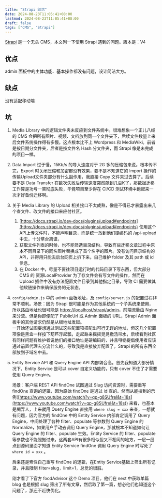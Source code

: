 ```yaml
---
title: "Strapi 踩坑"
date: 2024-08-23T11:05:41+08:00
lastmod: 2024-08-23T11:05:41+08:00
draft: false
tags: ["CMS", "Strapi"]
---
```


[Strapi](https://strapi.io/) 是一个无头 CMS，本文列一下使用 Strapi 遇到的问题。版本是：V4

## 优点
admin 面板中的主体功能、基本操作都没有问题，设计简洁大方。  

## 缺点
没有适配移动端

## 坑
1. Media Library 中的逻辑文件夹未反应到文件系统中。很难想象一个正儿八经的 CMS 会把所有图片、视频、文档放到同一个文件夹下，后续文件数量上来后文件系统操作得有多慢。这点根本比不上 Wordpress 和 MediaWiki，前者是按日期分文件夹，后者是按文件名 Hash 分文件夹，而 Strapi 像是未完成的项目一样。
2. Data Import 过于慢，15Kb/s 的导入速度对于 2G 多的压缩包来说，根本传不完，Export 时关闭压缩和加密都没有效果，要不是不知道它的 Import 操作的传输Upload文件夹部分有什么副作用，我直接 Copy 文件夹过去算了。后续要不是 Data Transfer 在数次失败后传输速度突然飙到几百K了，那数据迁移工作算是功亏一篑彻底失败，毕竟项目至少得在 CI/CD 测试环境中跑起来一次才好备份迁移啊。
3. 关于 Media Library 的 Upload 相关接口不太成熟，像是不得已才暴露出来几个查文件、改文件的接口来应付社区。
    1. [https://docs.strapi.io/dev-docs/plugins/upload#endpoints](https://docs.strapi.io/dev-docs/plugins/upload#endpoints)
    使用这个API上传文件时，不能声明目录，而是统一放到他们硬编码的 /api-upload 中去，十分草台离谱。
    2. 获取文件列表的时候，也不能筛选目录结构，导致有些迁移文章过程中原本不同目录下的同名图片替换成了首个名字的图片。没有访问目录结构的API，非得用只能去后台网页上扒下来，自己维护 folder 及其 path 或 id 信息。
    3. 在 Docker 中，尽量不要往项目运行时的代码目录下写东西，但大部分 CMS 的 资源LocalProvider 为了存文件会有写文件的操作，然而在 Upload 插件中没有办法配置文件目录到其他指定目录，导致 CI 需要做其他软链操作来确保服务的无状态。
4. `config/admin.js` 中的 admin 面板地址，及 `config/server.js` 的配置过程非常不顺利。场景：因为 Strapi 很可能是作为其他系统的一个子系统来使用，所以路由地址也很可能是 [https://localhost/strapi/admin](https://localhost/strapi/admin，但是)，前端流量由 Nginx 来分流。但是你即便配了 PublicUrl 或 Admin 面板的 URL，Strapi Admin 面板中的其他请求仍然是从根地址发起。  
    一开始还试图妄想通过测试这些配置项搭配出可行无误的地址，但这几个配置项像是黑盒一样按下葫芦浮起瓢，走起路来摇摇晃晃撒汤带水，后续看到社区有同样问题有维护者说他们的接口地址是硬编码的，并且甩锅提倡使用者应该通过前置代理去分流什么的，导致我是直接放弃配置了，Strapi 的所有东西全部放到子域名中去。
6. Entity Service API 和 Query Engine API 内部耦合高。首先我知道大部分情况下，Entity Service 是可以 cover 自定义功能的，只有 cover 不住了才需要使用 Query Engine。
    
    场景：客户端 REST API findOne 试图通过 Slug 访问资源时，需要重写 findOne 查询的逻辑，因为原始 findOne 是通过 id 查的。然而从能搜到的示例([https://www.youtube.com/watch?v=qp-g8SUfreI&t=18s](https://www.youtube.com/watch?v=qp-g8SUfreI&t=18s)) 来看，也基本是糊弄人，上来就用 Query Engine 直接用 `where slug = xxx` 来查，一想就有问题，因为官方的 findOne 中的 Entity Service 内部肯定调用了 Query Engine，中间处理了各种 filter、populate 等参数到 Query Engine 的 Normalize，如果用户手动去调用 Query Engine，那就根本不知道如何让 Query Engine 的 filter、populate 生效。Entity Service 的 filter、populate 等参数也不能照搬过来，这两套API有很多相似但又不相同的地方，一层一层点到源码里面才知道 Entity Service findOne 调用 Query Engine 时写死了 `where id = xxx` 。
   
    后来还是索性自己重写 findOne 的逻辑，在Entity Service基础上筛出所有记录，并且限制 filter=slug，limit=1，总觉的很脏。
    
    刚才看了下官方 foodAdvisor 这个 Demo 项目，他们在 next 中获取单篇 blog 也是根据 slug 筛出了所有文章，然后取了第一篇，想必他们也知道这个问题了，那还不赶快优化。
